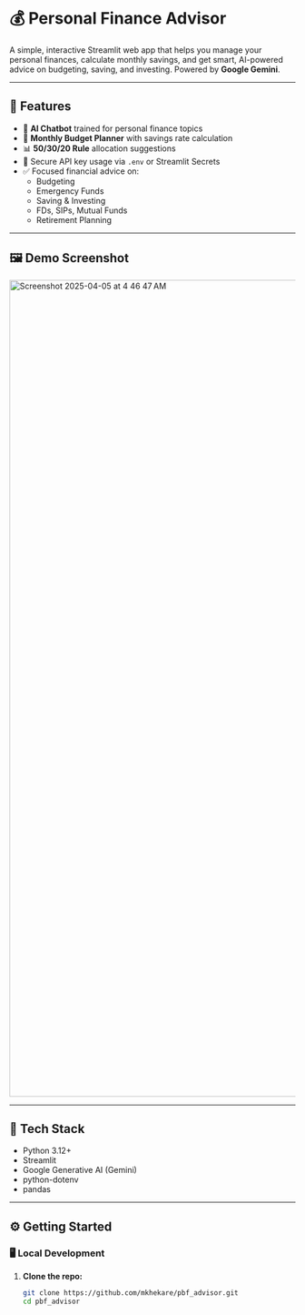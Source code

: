# 💰 Personal Finance Advisor

A simple, interactive Streamlit web app that helps you manage your personal finances, calculate monthly savings, and get smart, AI-powered advice on budgeting, saving, and investing. Powered by **Google Gemini**.

---

## 🚀 Features

- 🧠 **AI Chatbot** trained for personal finance topics
- 📆 **Monthly Budget Planner** with savings rate calculation
- 📊 **50/30/20 Rule** allocation suggestions
- 🔐 Secure API key usage via `.env` or Streamlit Secrets
- ✅ Focused financial advice on:
  - Budgeting
  - Emergency Funds
  - Saving & Investing
  - FDs, SIPs, Mutual Funds
  - Retirement Planning

---

## 🖼️ Demo Screenshot

<img width="1436" alt="Screenshot 2025-04-05 at 4 46 47 AM" src="https://github.com/user-attachments/assets/19bf5bd1-c281-4d0f-ae15-c74f1c55b8fe" />


---

## 🧰 Tech Stack

- Python 3.12+
- Streamlit
- Google Generative AI (Gemini)
- python-dotenv
- pandas

---

## ⚙️ Getting Started

### 🖥️ Local Development

1. **Clone the repo:**

   ```bash
   git clone https://github.com/mkhekare/pbf_advisor.git
   cd pbf_advisor
